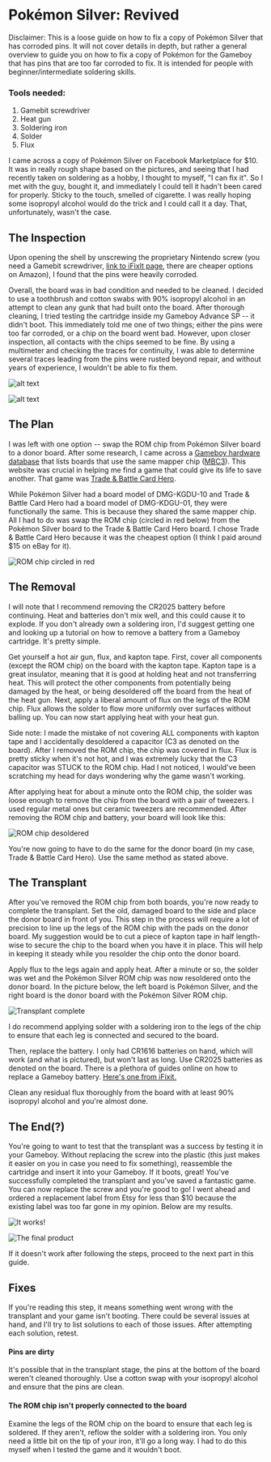 # Pokémon Silver: Revived

Disclaimer: This is a loose guide on how to fix a copy of Pokémon Silver that has corroded pins. It will not cover details in depth, but rather a general overview to guide you on how to fix a copy of Pokémon for the Gameboy that has pins that are too far corroded to fix. It is intended for people with beginner/intermediate soldering skills.

### Tools needed:
1. Gamebit screwdriver
2. Heat gun
3. Soldering iron
4. Solder
5. Flux

I came across a copy of Pokémon Silver on Facebook Marketplace for $10. It was in really rough shape based on the pictures, and seeing that I had recently taken on soldering as a hobby, I thought to myself, "I can fix it". So I met with the guy, bought it, and immediately I could tell it hadn't been cared for properly. Sticky to the touch, smelled of cigarette. I was really hoping some isopropyl alcohol would do the trick and I could call it a day. That, unfortunately, wasn't the case.

## The Inspection
Upon opening the shell by unscrewing the proprietary Nintendo screw (you need a Gamebit screwdriver, [link to iFixIt page](https://www.ifixit.com/products/gamebit-4-5mm), there are cheaper options on Amazon), I found that the pins were heavily corroded. 

Overall, the board was in bad condition and needed to be cleaned. I decided to use a toothbrush and cotton swabs with 90% isopropyl alcohol in an attempt to clean any gunk that had built onto the board. After thorough cleaning, I tried testing the cartridge inside my Gameboy Advance SP -- it didn't boot. This immediately told me one of two things; either the pins were too far corroded, or a chip on the board went bad. However, upon closer inspection, all contacts with the chips seemed to be fine. By using a multimeter and checking the traces for continuity, I was able to determine several traces leading from the pins were rusted beyond repair, and without years of experience, I wouldn't be able to fix them.

![alt text](https://github.com/nillawafers11/Pokemon-Revival-Revived/blob/main/GB/IMG_3092.jpg)

![alt text](https://github.com/nillawafers11/Pokemon-Revival-Revived/blob/main/GB/IMG_3093.jpg)

## The Plan
I was left with one option -- swap the ROM chip from Pokémon Silver board to a donor board. After some research, I came across a [Gameboy hardware database](https://gbhwdb.gekkio.fi/cartridges/gb.html) that lists boards that use the same mapper chip ([MBC3](https://niwanetwork.org/wiki/MBC3_(Game_Boy_mapper))). This website was crucial in helping me find a game that could give its life to save another. That game was [Trade & Battle Card Hero](https://www.ebay.com/sch/i.html?_from=R40&_trksid=p2334524.m570.l1313&_nkw=Trade+%26+Battle+Card+Hero+gameboy&_sacat=0&_odkw=Trade+%26+Battle+Card+Hero&_osacat=0).

While Pokémon Silver had a board model of DMG-KGDU-10 and Trade & Battle Card Hero had a board model of DMG-KDGU-01, they were functionally the same. This is because they shared the same mapper chip. All I had to do was swap the ROM chip (circled in red below) from the Pokémon Silver board to the Trade & Battle Card Hero board.
I chose Trade & Battle Card Hero because it was the cheapest option (I think I paid around $15 on eBay for it).

![ROM chip circled in red](https://github.com/nillawafers11/PokemonSilverRevived/blob/main/GB/ROMchip.jpg)

## The Removal
I will note that I recommend removing the CR2025 battery before continuing. Heat and batteries don't mix well, and this could cause it to explode. If you don't already own a soldering iron, I'd suggest getting one and looking up a tutorial on how to remove a battery from a Gameboy cartridge. It's pretty simple.

Get yourself a hot air gun, flux, and kapton tape. First, cover all components (except the ROM chip) on the board with the kapton tape. Kapton tape is a great insulator, meaning that it is good at holding heat and not transferring heat. This will protect the other components from potentially being damaged by the heat, or being desoldered off the board from the heat of the heat gun. Next, apply a liberal amount of flux on the legs of the ROM chip. Flux allows the solder to flow more uniformly over surfaces without balling up. You can now start applying heat with your heat gun.

Side note: I made the mistake of not covering ALL components with kapton tape and I accidentally desoldered a capacitor (C3 as denoted on the board). After I removed the ROM chip, the chip was covered in flux. Flux is pretty sticky when it's not hot, and I was extremely lucky that the C3 capacitor was STUCK to the ROM chip. Had I not noticed, I would've been scratching my head for days wondering why the game wasn't working.

After applying heat for about a minute onto the ROM chip, the solder was loose enough to remove the chip from the board with a pair of tweezers. I used regular metal ones but ceramic tweezers are recommended. After removing the ROM chip and battery, your board will look like this:

![ROM chip desoldered](https://github.com/nillawafers11/Pokemon-Silver-Revived/blob/main/GB/desoldedROM.jpg)

You're now going to have to do the same for the donor board (in my case, Trade & Battle Card Hero). Use the same method as stated above.

## The Transplant
After you've removed the ROM chip from both boards, you're now ready to complete the transplant. Set the old, damaged board to the side and place the donor board in front of you. This step in the process will require a lot of precision to line up the legs of the ROM chip with the pads on the donor board. My suggestion would be to cut a piece of kapton tape in half length-wise to secure the chip to the board when you have it in place. This will help in keeping it steady while you resolder the chip onto the donor board.

Apply flux to the legs again and apply heat. After a minute or so, the solder was wet and the Pokémon Silver ROM chip was now resoldered onto the donor board. In the picture below, the left board is Pokémon Silver, and the right board is the donor board with the Pokémon Silver ROM chip.

![Transplant complete](https://github.com/nillawafers11/Pokemon-Silver-Revived/blob/main/GB/IMG_3121.jpg)

I do recommend applying solder with a soldering iron to the legs of the chip to ensure that each leg is connected and secured to the board.

Then, replace the battery. I only had CR1616 batteries on hand, which will work (and what is pictured), but won't last as long. Use CR2025 batteries as denoted on the board. There is a plethora of guides online on how to replace a Gameboy battery. [Here's one from iFixit.](https://www.ifixit.com/Guide/Game+Boy+Cartridge+Battery+Replacement/27213)

Clean any residual flux thoroughly from the board with at least 90% isopropyl alcohol and you're almost done.

## The End(?)
You're going to want to test that the transplant was a success by testing it in your Gameboy. Without replacing the screw into the plastic (this just makes it easier on you in case you need to fix something), reassemble the cartridge and insert it into your Gameboy. If it boots, great! You've successfully completed the transplant and you've saved a fantastic game. You can now replace the screw and you're good to go! I went ahead and ordered a replacement label from Etsy for less than $10 because the existing label was too far gone in my opinion. Below are my results.

![It works!](https://github.com/nillawafers11/Pokemon-Silver-Revived/blob/main/GB/IMG_3125.jpg)

![The final product](https://github.com/nillawafers11/Pokemon-Silver-Revived/blob/main/GB/IMG_3139.JPG)

If it doesn't work after following the steps, proceed to the next part in this guide.

## Fixes
If you're reading this step, it means something went wrong with the transplant and your game isn't booting. There could be several issues at hand, and I'll try to list solutions to each of those issues. After attempting each solution, retest.

#### Pins are dirty
It's possible that in the transplant stage, the pins at the bottom of the board weren't cleaned thoroughly. Use a cotton swap with your isopropyl alcohol and ensure that the pins are clean.

#### The ROM chip isn't properly connected to the board
Examine the legs of the ROM chip on the board to ensure that each leg is soldered. If they aren't, reflow the solder with a soldering iron. You only need a little bit on the tip of your iron, it'll go a long way. I had to do this myself when I tested the game and it wouldn't boot.
